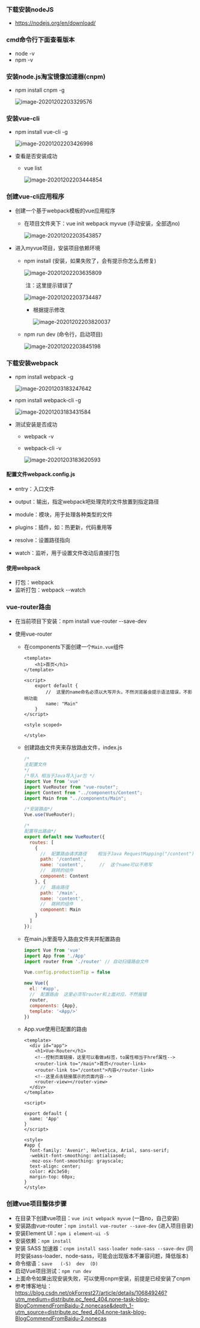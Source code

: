 ### 下载安装nodeJS

- https://nodejs.org/en/download/

### cmd命令行下面查看版本

- node -v
- npm -v

### 安装node.js淘宝镜像加速器(cnpm)

- npm install cnpm -g

    ![image-20201202203329576](C:\Users\Administrator.DESKTOP-FV1ALCC\AppData\Roaming\Typora\typora-user-images\image-20201202203329576.png)

### 安装vue-cli

- npm install vue-cli -g

    ![image-20201202203426998](C:\Users\Administrator.DESKTOP-FV1ALCC\AppData\Roaming\Typora\typora-user-images\image-20201202203426998.png)

- 查看是否安装成功

    - vue list

        ![image-20201202203444854](C:\Users\Administrator.DESKTOP-FV1ALCC\AppData\Roaming\Typora\typora-user-images\image-20201202203444854.png)

### 创建vue-cli应用程序

- 创建一个基于webpack模板的vue应用程序

    - 在项目文件夹下：vue init webpack myvue (手动安装，全部选no)

        ![image-20201202203543857](C:\Users\Administrator.DESKTOP-FV1ALCC\AppData\Roaming\Typora\typora-user-images\image-20201202203543857.png)

- 进入myvue项目，安装项目依赖环境

    - npm install	(安装，如果失败了，会有提示你怎么去修复)

        ![image-20201202203635809](C:\Users\Administrator.DESKTOP-FV1ALCC\AppData\Roaming\Typora\typora-user-images\image-20201202203635809.png)

        ​			注：这里提示错误了

        ![image-20201202203734487](C:\Users\Administrator.DESKTOP-FV1ALCC\AppData\Roaming\Typora\typora-user-images\image-20201202203734487.png)

        - 根据提示修改

            ![image-20201202203820037](C:\Users\Administrator.DESKTOP-FV1ALCC\AppData\Roaming\Typora\typora-user-images\image-20201202203820037.png)

    - npm run dev  (命令行，启动项目)

        ![image-20201202203845198](C:\Users\Administrator.DESKTOP-FV1ALCC\AppData\Roaming\Typora\typora-user-images\image-20201202203845198.png)

### 下载安装webpack

- npm install webpack -g

    ![image-20201203183247642](C:\Users\Administrator.DESKTOP-FV1ALCC\AppData\Roaming\Typora\typora-user-images\image-20201203183247642.png)

- npm install webpack-cli -g

    ![image-20201203183431584](C:\Users\Administrator.DESKTOP-FV1ALCC\AppData\Roaming\Typora\typora-user-images\image-20201203183431584.png)

- 测试安装是否成功

    - webpack -v

    - webpack-cli -v

        ![image-20201203183620593](C:\Users\Administrator.DESKTOP-FV1ALCC\AppData\Roaming\Typora\typora-user-images\image-20201203183620593.png)

#### 配置文件webpack.config.js

- entry：入口文件

- output：输出，指定webpack吧处理完的文件放置到指定路径

- module：模块，用于处理各种类型的文件

- plugins：插件，如：热更新，代码重用等

- resolve：设置路径指向

- watch：监听，用于设置文件改动后直接打包

#### 使用webpack

- 打包：webpack
- 监听打包：webpack --watch

### vue-router路由

- 在当前项目下安装：npm install vue-router --save-dev

- 使用vue-router

    - 在components下面创建一个`Main.vue`组件

        ````vue
        <template>
            <h1>首页</h1>
        </template>

        <script>
            export default {
                //  这里的name命名必须以大写开头，不然浏览器会提示语法错误，不影响功能
                name: "Main"
            }
        </script>

        <style scoped>

        </style>

        ````

    - 创建路由文件夹来存放路由文件，index.js

        ````js
        /*
        主配置文件
        */
        /*导入 相当于Java导入jar包 */
        import Vue from 'vue'
        import VueRouter from "vue-router";
        import Content from "../components/Content";
        import Main from "../components/Main";

        /*安装路由*/
        Vue.use(VueRouter);

        /*
        配置导出路由*/
        export default new VueRouter({
          routes: [
            {
              //  配置路由请求路径    相当于Java RequestMapping("/content")
              path: '/content',
              name: 'content',		//	这个name可以不用写
              //  跳转的组件
              component: Content
            }, {
              //  路由路径
              path: '/main',
              name: 'content',
              //  跳转的组件
              component: Main
            }
          ]
        });

        ````

    - 在main.js里面导入路由文件夹并配置路由

        ````js
        import Vue from 'vue'
        import App from './App'
        import router from './router' // 自动扫描路由文件

        Vue.config.productionTip = false

        new Vue({
          el: '#app',
          //  配置路由  这里必须写router和上面对应，不然报错
          router,
          components: {App},
          template: '<App/>'
        })
        ````

    - App.vue使用已配置的路由

        ````vue
        <template>
          <div id="app">
            <h1>Vue-Router</h1>
            <!--控制页面链接，这里可以看做a标签，to属性相当于href属性-->
            <router-link to="/main">首页</router-link>
            <router-link to="/content">内容</router-link>
            <!--这里点击链接展示的页面内容-->
            <router-view></router-view>
          </div>
        </template>

        <script>

        export default {
          name: 'App'
        }
        </script>

        <style>
        #app {
          font-family: 'Avenir', Helvetica, Arial, sans-serif;
          -webkit-font-smoothing: antialiased;
          -moz-osx-font-smoothing: grayscale;
          text-align: center;
          color: #2c3e50;
          margin-top: 60px;
        }
        </style>
        ````


### 创建vue项目整体步骤

- 在目录下创建vue项目：`vue init webpack myvue`  (一路no，自己安装)
- 安装路由vue-router：`npm install vue-router --save-dev`  (进入项目目录)
- 安装Element UI：`npm i element-ui -S`
- 安装依赖：`npm install`
- 安装 SASS 加速器：`cnpm install sass-loader node-sass --save-dev`    (同时安装sass-loader、node-sass，可能会出现版本不兼容问题，降低版本)
- 命令缩语：`save   (-S)  dev  (D)`
- 启动Vue项目测试：`npm run dev`
- 上面命令如果出现安装失败，可以使用cnpm安装，前提是已经安装了cnpm
- 参考博客地址：https://blog.csdn.net/okForrest27/article/details/106849246?utm_medium=distribute.pc_feed_404.none-task-blog-BlogCommendFromBaidu-2.nonecase&depth_1-utm_source=distribute.pc_feed_404.none-task-blog-BlogCommendFromBaidu-2.nonecas

